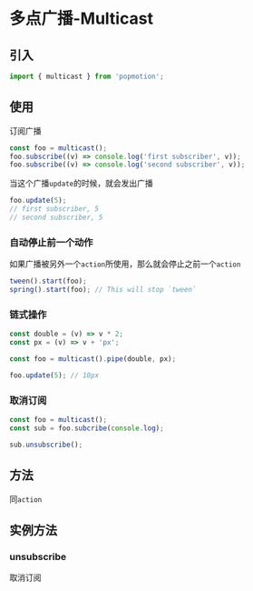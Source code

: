 # 多点广播-Multicast


## 引入

```js
import { multicast } from 'popmotion';
```

## 使用

订阅广播

```js
const foo = multicast();
foo.subscribe((v) => console.log('first subscriber', v));
foo.subscribe((v) => console.log('second subscriber', v));
```

当这个广播`update`的时候，就会发出广播

```js
foo.update(5);
// first subscriber, 5
// second subscriber, 5
```

### 自动停止前一个动作

如果广播被另外一个`action`所使用，那么就会停止之前一个`action`
```js
tween().start(foo);
spring().start(foo); // This will stop `tween`
```

### 链式操作

```js
const double = (v) => v * 2;
const px = (v) => v + 'px';

const foo = multicast().pipe(double, px);

foo.update(5); // 10px
```

### 取消订阅

```js
const foo = multicast();
const sub = foo.subcribe(console.log);

sub.unsubscribe();
```

## 方法

同`action`

## 实例方法

### unsubscribe

取消订阅